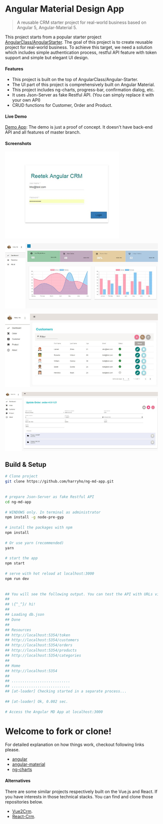 # Angular Material Design App

> A reusable CRM starter project for real-world business based on Angular 5, Angular-Material 5.

This project starts from a popular starter project [AngularClass/AngularStarter](https://github.com/AngularClass/angular-starter). The goal of this project is to create reusable project for real-world business. To achieve this target, we need a solution which includes simple authentication process, restful API feature with token support and simple but elegant UI design.

#### Features

* This project is built on the top of AngularClass/Angular-Starter.
* The UI part of this project is comprehensively built on Angular Material.
* This project includes ng-charts, progress-bar, confirmation dialog, etc.
* It uses Json-Server as fake Restful API. (You can simply replace it with your own API)
* CRUD functions for Customer, Order and Product.


#### Live Demo
[Demo App](https://angular-app-demo.harryho.org): The demo is just a proof of concept. It doesn't have back-end API and all features of master branch.

#### Screenshots

![Screenshot1](screenshots/screenshot-1.JPG)

![Screenshot2](screenshots/screenshot-2.JPG)

![Screenshot3](screenshots/screenshot-3.JPG)

![Screenshot4](screenshots/screenshot-4.JPG)

## Build & Setup

```bash
# Clone project
git clone https://github.com/harryho/ng-md-app.git


# prepare Json-Server as fake Restful API
cd ng-md-app

# WINDOWS only. In terminal as administrator
npm install -g node-pre-gyp

# install the packages with npm
npm install

# Or use yarn (recommended)
yarn

# start the app
npm start

# serve with hot reload at localhost:3000
npm run dev


## You will see the following output. You can test the API with URLs via browser.
##
## \{^_^}/ hi!
##
## Loading db.json
## Done
##
## Resources
## http://localhost:5354/token
## http://localhost:5354/customers
## http://localhost:5354/orders
## http://localhost:5354/products
## http://localhost:5354/categories
##
## Home
## http://localhost:5354
##
## ...........................
## ...........................
## [at-loader] Checking started in a separate process...

## [at-loader] Ok, 0.002 sec.

# Access the Angular MD App at localhost:3000
```

# Welcome to fork or clone!

For detailed explanation on how things work, checkout following links please.

* [angular](https://angular.io/)
* [angular-material](https://material.angular.io/)
* [ng-charts](https://github.com/valor-software/ng2-charts)

#### Alternatives

There are some similar projects respectively built on the Vue.js and React. If you have interests in those technical stacks. You can find and clone those repositories below.

* [Vue2Crm](https://github.com/harryho/vue2crm.git).
* [React-Crm](https://github.com/harryho/react-crm.git).
